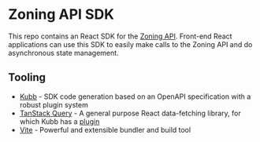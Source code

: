 # Zoning API SDK
This repo contains an React SDK for the [Zoning API](https://github.com/NYCPlanning/ae-zoning-api). Front-end React applications can use this SDK to easily make calls to the Zoning API and do asynchronous state management.

## Tooling
* [Kubb](https://www.kubb.dev/) - SDK code generation based on an OpenAPI specification with a robust plugin system
* [TanStack Query](https://tanstack.com/query/v4/docs/react/overview) - A general purpose React data-fetching library, for which Kubb has a [plugin](https://www.kubb.dev/plugins/swagger-tanstack-query)
* [Vite](https://vitejs.dev/) - Powerful and extensible bundler and build tool

